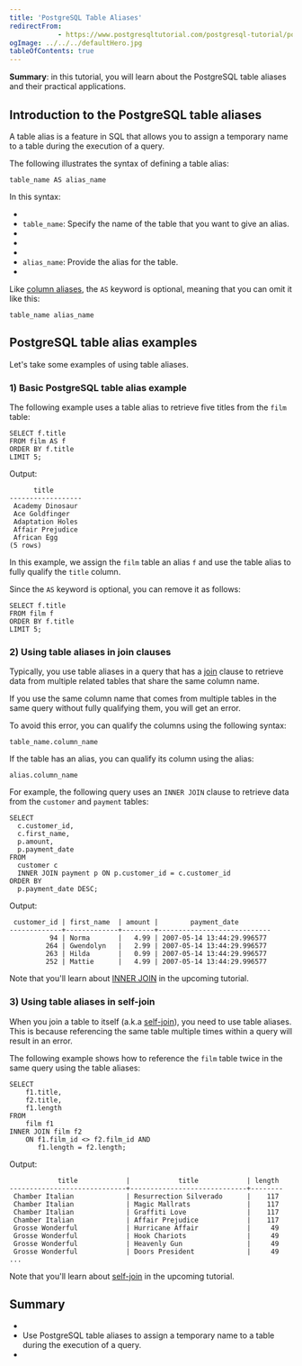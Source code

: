 ```yaml
---
title: 'PostgreSQL Table Aliases'
redirectFrom: 
            - https://www.postgresqltutorial.com/postgresql-tutorial/postgresql-alias/
ogImage: ../../../defaultHero.jpg
tableOfContents: true
---
```



**Summary**: in this tutorial, you will learn about the PostgreSQL table aliases and their practical applications.





## Introduction to the PostgreSQL table aliases





A table alias is a feature in SQL that allows you to assign a temporary name to a table during the execution of a query.





The following illustrates the syntax of defining a table alias:





```
table_name AS alias_name
```





In this syntax:





- 
- `table_name`: Specify the name of the table that you want to give an alias.
- 
-
- 
- `alias_name`: Provide the alias for the table.
- 





Like [column aliases](https://www.postgresqltutorial.com/postgresql-tutorial/postgresql-column-alias/), the `AS` keyword is optional, meaning that you can omit it like this:





```
table_name alias_name
```





## PostgreSQL table alias examples





Let's take some examples of using table aliases.





### 1) Basic PostgreSQL table alias example





The following example uses a table alias to retrieve five titles from the `film` table:





```
SELECT f.title
FROM film AS f
ORDER BY f.title
LIMIT 5;
```





Output:





```
      title
------------------
 Academy Dinosaur
 Ace Goldfinger
 Adaptation Holes
 Affair Prejudice
 African Egg
(5 rows)
```





In this example, we assign the `film` table an alias `f` and use the table alias to fully qualify the `title` column.





Since the `AS` keyword is optional, you can remove it as follows:





```
SELECT f.title
FROM film f
ORDER BY f.title
LIMIT 5;
```





### 2) Using table aliases in join clauses





Typically, you use table aliases in a query that has a [join](https://www.postgresqltutorial.com/postgresql-tutorial/postgresql-joins/) clause to retrieve data from multiple related tables that share the same column name.





If you use the same column name that comes from multiple tables in the same query without fully qualifying them, you will get an error.





To avoid this error, you can qualify the columns using the following syntax:





```
table_name.column_name
```





If the table has an alias, you can qualify its column using the alias:





```
alias.column_name
```





For example, the following query uses an `INNER JOIN` clause to retrieve data from the `customer` and `payment` tables:





```
SELECT
  c.customer_id,
  c.first_name,
  p.amount,
  p.payment_date
FROM
  customer c
  INNER JOIN payment p ON p.customer_id = c.customer_id
ORDER BY
  p.payment_date DESC;
```





Output:





```
 customer_id | first_name  | amount |        payment_date
-------------+-------------+--------+----------------------------
          94 | Norma       |   4.99 | 2007-05-14 13:44:29.996577
         264 | Gwendolyn   |   2.99 | 2007-05-14 13:44:29.996577
         263 | Hilda       |   0.99 | 2007-05-14 13:44:29.996577
         252 | Mattie      |   4.99 | 2007-05-14 13:44:29.996577
```





Note that you'll learn about [INNER JOIN](https://www.postgresqltutorial.com/postgresql-tutorial/postgresql-inner-join/) in the upcoming tutorial.





### 3) Using table aliases in self-join





When you join a table to itself (a.k.a [self-join](https://www.postgresqltutorial.com/postgresql-tutorial/postgresql-self-join/)), you need to use table aliases. This is because referencing the same table multiple times within a query will result in an error.





The following example shows how to reference the `film` table twice in the same query using the table aliases:





```
SELECT
    f1.title,
    f2.title,
    f1.length
FROM
    film f1
INNER JOIN film f2
    ON f1.film_id <> f2.film_id AND
       f1.length = f2.length;
```





Output:





```
            title            |            title            | length
-----------------------------+-----------------------------+--------
 Chamber Italian             | Resurrection Silverado      |    117
 Chamber Italian             | Magic Mallrats              |    117
 Chamber Italian             | Graffiti Love               |    117
 Chamber Italian             | Affair Prejudice            |    117
 Grosse Wonderful            | Hurricane Affair            |     49
 Grosse Wonderful            | Hook Chariots               |     49
 Grosse Wonderful            | Heavenly Gun                |     49
 Grosse Wonderful            | Doors President             |     49
...
```





Note that you'll learn about [self-join](https://www.postgresqltutorial.com/postgresql-tutorial/postgresql-inner-join/) in the upcoming tutorial.





## Summary





- 
- Use PostgreSQL table aliases to assign a temporary name to a table during the execution of a query.
- 


